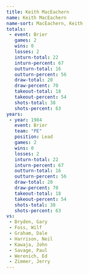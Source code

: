 ```yaml
---
title: Keith MacEachern
name: Keith MacEachern
name-sort: MacEachern, Keith
totals:
 - event: Brier
   games: 2
   wins: 0
   losses: 2
   inturn-total: 22
   inturn-percent: 67
   outturn-total: 16
   outturn-percent: 56
   draw-total: 20
   draw-percent: 70
   takeout-total: 18
   takeout-percent: 54
   shots-total: 38
   shots-percent: 63
years:
 - year: 1984
   event: Brier
   team: "PE"
   position: Lead
   games: 2
   wins: 0
   losses: 2
   inturn-total: 22
   inturn-percent: 67
   outturn-total: 16
   outturn-percent: 56
   draw-total: 20
   draw-percent: 70
   takeout-total: 18
   takeout-percent: 54
   shots-total: 38
   shots-percent: 63
vs:
 - Bryden, Gary
 - Foss, Wilf
 - Graham, Dale
 - Harrison, Neil
 - Kawaja, John
 - Savage, Paul
 - Werenich, Ed
 - Zimmer, Jerry
---
```

